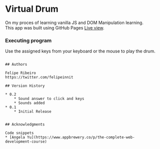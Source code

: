 # Virtual Drum

On my proces of learning vanilla JS and DOM Manipulation learning.
<br>
This app was built using GitHub Pages [Live view](https://felipeinnit.github.io/Virtual_Drum/).

### Executing program

Use the assigned keys from your keyboard or the mouse to play the drum.

```

## Authors

Felipe Ribeiro
https://twitter.com/felipeinnit

## Version History

* 0.2
    * Sound answer to click and keys
    * Sounds added
* 0.1
    * Initial Release


## Acknowledgments

Code snippets
* [Angela Yu](https://www.appbrewery.co/p/the-complete-web-development-course)
